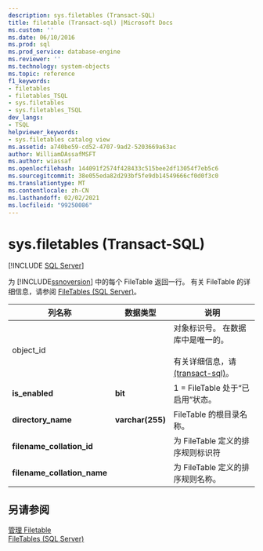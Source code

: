 ```yaml
---
description: sys.filetables (Transact-SQL)
title: filetable (Transact-sql) |Microsoft Docs
ms.custom: ''
ms.date: 06/10/2016
ms.prod: sql
ms.prod_service: database-engine
ms.reviewer: ''
ms.technology: system-objects
ms.topic: reference
f1_keywords:
- filetables
- filetables_TSQL
- sys.filetables
- sys.filetables_TSQL
dev_langs:
- TSQL
helpviewer_keywords:
- sys.filetables catalog view
ms.assetid: a740be59-cd52-4707-9ad2-5203669a63ac
author: WilliamDAssafMSFT
ms.author: wiassaf
ms.openlocfilehash: 144091f2574f428433c515bee2df13054f7eb5c6
ms.sourcegitcommit: 38e055eda82d293bf5fe9db14549666cf0d0f3c0
ms.translationtype: MT
ms.contentlocale: zh-CN
ms.lasthandoff: 02/02/2021
ms.locfileid: "99250086"
---
```

# <a name="sysfiletables-transact-sql"></a>sys.filetables (Transact-SQL)
[!INCLUDE [SQL Server](../../includes/applies-to-version/sqlserver.md)]

  为 [!INCLUDE[ssnoversion](../../includes/ssnoversion-md.md)] 中的每个 FileTable 返回一行。 有关 FileTable 的详细信息，请参阅 [FileTables &#40;SQL Server&#41;](../../relational-databases/blob/filetables-sql-server.md)。    
  
|列名称|数据类型|说明|  
|-----------------|---------------|-----------------|  
|object_id||对象标识号。 在数据库中是唯一的。<br /><br /> 有关详细信息，请 [&#40;transact-sql&#41;](../../relational-databases/system-catalog-views/sys-objects-transact-sql.md)。|  
|**is_enabled**|**bit**|1 = FileTable 处于“已启用”状态。|  
|**directory_name**|**varchar(255)**|FileTable 的根目录名称。|  
|**filename_collation_id**||为 FileTable 定义的排序规则标识符|  
|**filename_collation_name**||为 FileTable 定义的排序规则名称。|  
  
## <a name="see-also"></a>另请参阅  
 [管理 Filetable](../../relational-databases/blob/manage-filetables.md)   
 [FileTables (SQL Server)](../../relational-databases/blob/filetables-sql-server.md)  
  
  
